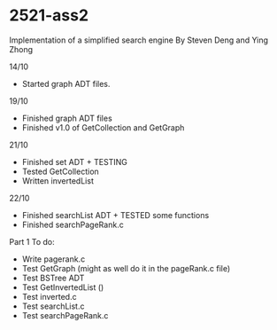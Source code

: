# 2521-ass2

Implementation of a simplified search engine
By Steven Deng and Ying Zhong

14/10
- Started graph ADT files.

19/10
- Finished graph ADT files
- Finished v1.0 of GetCollection and GetGraph

21/10
- Finished set ADT + TESTING
- Tested GetCollection
- Written invertedList

22/10
- Finished searchList ADT + TESTED some functions
- Finished searchPageRank.c


Part 1 To do:
 - Write pagerank.c
 - Test GetGraph (might as well do it in the pageRank.c file)
 - Test BSTree ADT
 - Test GetInvertedList ()
 - Test inverted.c
 - Test searchList.c 
 - Test searchPageRank.c
